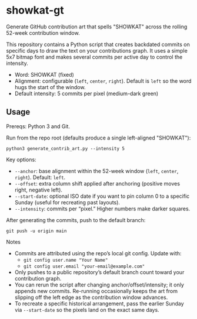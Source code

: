 # showkat-gt

Generate GitHub contribution art that spells "SHOWKAT" across the rolling 52-week contribution window.

This repository contains a Python script that creates backdated commits on specific days to draw the text on your contributions graph. It uses a simple 5x7 bitmap font and makes several commits per active day to control the intensity.

- Word: SHOWKAT (fixed)
- Alignment: configurable (`left`, `center`, `right`). Default is `left` so the word hugs the start of the window.
- Default intensity: 5 commits per pixel (medium-dark green)

## Usage

Prereqs: Python 3 and Git.

Run from the repo root (defaults produce a single left-aligned "SHOWKAT"):

```
python3 generate_contrib_art.py --intensity 5
```

Key options:

- `--anchor`: base alignment within the 52-week window (`left`, `center`, `right`). Default: `left`.
- `--offset`: extra column shift applied after anchoring (positive moves right, negative left).
- `--start-date`: optional ISO date if you want to pin column 0 to a specific Sunday (useful for recreating past layouts).
- `--intensity`: commits per “pixel.” Higher numbers make darker squares.

After generating the commits, push to the default branch:

```
git push -u origin main
```

Notes
- Commits are attributed using the repo’s local git config. Update with:
  - `git config user.name "Your Name"`
  - `git config user.email "your-email@example.com"`
- Only pushes to a public repository’s default branch count toward your contribution graph.
- You can rerun the script after changing anchor/offset/intensity; it only appends new commits. Re-running occasionally keeps the art from slipping off the left edge as the contribution window advances.
- To recreate a specific historical arrangement, pass the earlier Sunday via `--start-date` so the pixels land on the exact same days.
